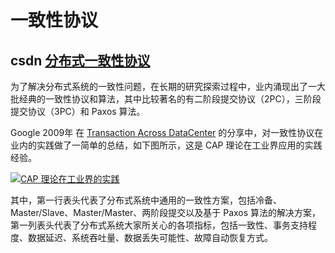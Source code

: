 # 一致性协议



## csdn [分布式一致性协议](https://blog.csdn.net/demon7552003/article/details/86657767)

为了解决分布式系统的一致性问题，在长期的研究探索过程中，业内涌现出了一大批经典的一致性协议和算法，其中比较著名的有二阶段提交协议（2PC），三阶段提交协议（3PC）和 Paxos 算法。

Google 2009年 在 [Transaction Across DataCenter](https://snarfed.org/transactions_across_datacenters_io.html) 的分享中，对一致性协议在业内的实践做了一简单的总结，如下图所示，这是 CAP 理论在工业界应用的实践经验。

[![CAP 理论在工业界的实践](http://matt33.com/images/distribute/cap-sumarry.png)](http://matt33.com/images/distribute/cap-sumarry.png)

其中，第一行表头代表了分布式系统中通用的一致性方案，包括冷备、Master/Slave、Master/Master、两阶段提交以及基于 Paxos 算法的解决方案，第一列表头代表了分布式系统大家所关心的各项指标，包括一致性、事务支持程度、数据延迟、系统吞吐量、数据丢失可能性、故障自动恢复方式。